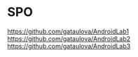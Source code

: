 # SPO

https://github.com/gataulova/AndroidLab1
https://github.com/gataulova/AndroidLab2
https://github.com/gataulova/AndroidLab3